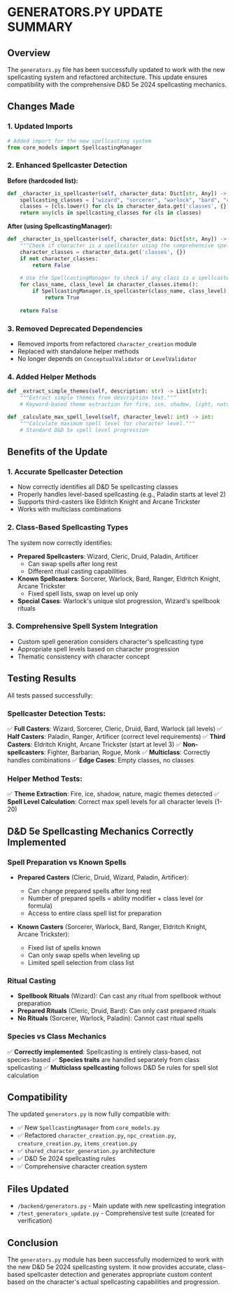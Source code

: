 # GENERATORS.PY UPDATE SUMMARY

## Overview
The `generators.py` file has been successfully updated to work with the new spellcasting system and refactored architecture. This update ensures compatibility with the comprehensive D&D 5e 2024 spellcasting mechanics.

## Changes Made

### 1. Updated Imports
```python
# Added import for the new spellcasting system
from core_models import SpellcastingManager
```

### 2. Enhanced Spellcaster Detection
**Before (hardcoded list):**
```python
def _character_is_spellcaster(self, character_data: Dict[str, Any]) -> bool:
    spellcasting_classes = ["wizard", "sorcerer", "warlock", "bard", "cleric", "druid", "ranger", "paladin"]
    classes = [cls.lower() for cls in character_data.get('classes', {}).keys()]
    return any(cls in spellcasting_classes for cls in classes)
```

**After (using SpellcastingManager):**
```python
def _character_is_spellcaster(self, character_data: Dict[str, Any]) -> bool:
    """Check if character is a spellcaster using the comprehensive spellcasting system."""
    character_classes = character_data.get('classes', {})
    if not character_classes:
        return False
    
    # Use the SpellcastingManager to check if any class is a spellcaster
    for class_name, class_level in character_classes.items():
        if SpellcastingManager.is_spellcaster(class_name, class_level):
            return True
    
    return False
```

### 3. Removed Deprecated Dependencies
- Removed imports from refactored `character_creation` module
- Replaced with standalone helper methods
- No longer depends on `ConceptualValidator` or `LevelValidator`

### 4. Added Helper Methods
```python
def _extract_simple_themes(self, description: str) -> List[str]:
    """Extract simple themes from description text."""
    # Keyword-based theme extraction for fire, ice, shadow, light, nature, etc.

def _calculate_max_spell_level(self, character_level: int) -> int:
    """Calculate maximum spell level for character level."""
    # Standard D&D 5e spell level progression
```

## Benefits of the Update

### 1. **Accurate Spellcaster Detection**
- Now correctly identifies all D&D 5e spellcasting classes
- Properly handles level-based spellcasting (e.g., Paladin starts at level 2)
- Supports third-casters like Eldritch Knight and Arcane Trickster
- Works with multiclass combinations

### 2. **Class-Based Spellcasting Types**
The system now correctly identifies:
- **Prepared Spellcasters**: Wizard, Cleric, Druid, Paladin, Artificer
  - Can swap spells after long rest
  - Different ritual casting capabilities
- **Known Spellcasters**: Sorcerer, Warlock, Bard, Ranger, Eldritch Knight, Arcane Trickster
  - Fixed spell lists, swap on level up only
- **Special Cases**: Warlock's unique slot progression, Wizard's spellbook rituals

### 3. **Comprehensive Spell System Integration**
- Custom spell generation considers character's spellcasting type
- Appropriate spell levels based on character progression
- Thematic consistency with character concept

## Testing Results

All tests passed successfully:

### Spellcaster Detection Tests:
✅ **Full Casters**: Wizard, Sorcerer, Cleric, Druid, Bard, Warlock (all levels)
✅ **Half Casters**: Paladin, Ranger, Artificer (correct level requirements)
✅ **Third Casters**: Eldritch Knight, Arcane Trickster (start at level 3)
✅ **Non-spellcasters**: Fighter, Barbarian, Rogue, Monk
✅ **Multiclass**: Correctly handles combinations
✅ **Edge Cases**: Empty classes, no classes

### Helper Method Tests:
✅ **Theme Extraction**: Fire, ice, shadow, nature, magic themes detected
✅ **Spell Level Calculation**: Correct max spell levels for all character levels (1-20)

## D&D 5e Spellcasting Mechanics Correctly Implemented

### Spell Preparation vs Known Spells
- **Prepared Casters** (Cleric, Druid, Wizard, Paladin, Artificer):
  - Can change prepared spells after long rest
  - Number of prepared spells = ability modifier + class level (or formula)
  - Access to entire class spell list for preparation

- **Known Casters** (Sorcerer, Warlock, Bard, Ranger, Eldritch Knight, Arcane Trickster):
  - Fixed list of spells known
  - Can only swap spells when leveling up
  - Limited spell selection from class list

### Ritual Casting
- **Spellbook Rituals** (Wizard): Can cast any ritual from spellbook without preparation
- **Prepared Rituals** (Cleric, Druid, Bard): Can only cast prepared rituals
- **No Rituals** (Sorcerer, Warlock, Paladin): Cannot cast ritual spells

### Species vs Class Mechanics
✅ **Correctly implemented**: Spellcasting is entirely class-based, not species-based
✅ **Species traits** are handled separately from class spellcasting
✅ **Multiclass spellcasting** follows D&D 5e rules for spell slot calculation

## Compatibility

The updated `generators.py` is now fully compatible with:
- ✅ New `SpellcastingManager` from `core_models.py`
- ✅ Refactored `character_creation.py`, `npc_creation.py`, `creature_creation.py`, `items_creation.py`
- ✅ `shared_character_generation.py` architecture
- ✅ D&D 5e 2024 spellcasting rules
- ✅ Comprehensive character creation system

## Files Updated
- `/backend/generators.py` - Main update with new spellcasting integration
- `/test_generators_update.py` - Comprehensive test suite (created for verification)

## Conclusion

The `generators.py` module has been successfully modernized to work with the new D&D 5e 2024 spellcasting system. It now provides accurate, class-based spellcaster detection and generates appropriate custom content based on the character's actual spellcasting capabilities and progression.
